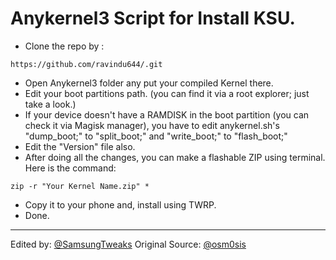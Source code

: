 # Anykernel3 Script for Install KSU. 

- Clone the repo by :
```
https://github.com/ravindu644/.git
```
- Open Anykernel3 folder any put your compiled Kernel there.
- Edit your boot partitions path. (you can find it via a root explorer; just take a look.)
- If your device doesn't have a RAMDISK in the boot partition (you can check it via Magisk manager), you have to edit anykernel.sh's "dump_boot;" to "split_boot;" and "write_boot;" to "flash_boot;"
- Edit the "Version" file also.
- After doing all the changes, you can make a flashable ZIP using terminal. Here is the command:
```
zip -r "Your Kernel Name.zip" *
```
- Copy it to your phone and, install using TWRP.
- Done.
<hr>

Edited by: <a href="https://t.me/SamsungTweaks">@SamsungTweaks</a>
Original Source: <a href="https://github.com/osm0sis/AnyKernel3">@osm0sis</a>
